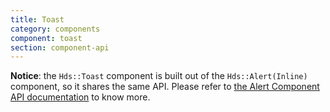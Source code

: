 ```yaml
---
title: Toast
category: components
component: toast
section: component-api
---
```


**Notice**: the `Hds::Toast` component is built out of the `Hds::Alert(Inline)` component, so it shares the same API. Please refer to [the Alert Component API documentation](/components/alert/01_overview/) to know more.